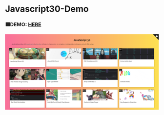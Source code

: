 # Javascript30-Demo

### 🟥DEMO: [HERE](https://mitzelldone.github.io/Javascript30-Demo/index.html)
![demo](https://github.com/Mitzelldone/Javascript30-Demo/blob/main/images/Demo.PNG)
